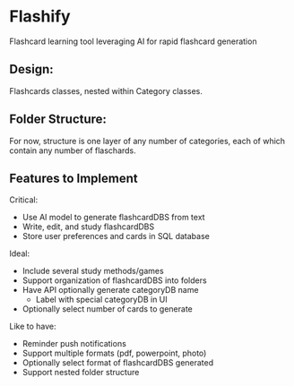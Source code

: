 # Flashify
Flashcard learning tool leveraging AI for rapid flashcard generation


## Design:

Flashcards classes, nested within Category classes. 



## Folder Structure:
For now, structure is one layer of any number of categories, each of which contain any number of flaschards. 

## Features to Implement

Critical: 

* Use AI model to generate flashcardDBS from text
* Write, edit, and study flashcardDBS 
* Store user preferences and cards in SQL database


Ideal:
* Include several study methods/games
* Support organization of flashcardDBS into folders
* Have API optionally generate categoryDB name
  - Label with special categoryDB in UI
* Optionally select number of cards to generate

Like to have:
* Reminder push notifications
* Support multiple formats (pdf, powerpoint, photo)
* Optionally select format of flashcardDBS generated
* Support nested folder structure
